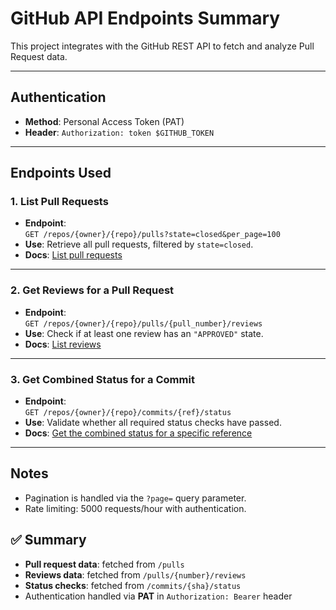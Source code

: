 # GitHub API Endpoints Summary

This project integrates with the GitHub REST API to fetch and analyze Pull Request data.

---

## Authentication
- **Method**: Personal Access Token (PAT)  
- **Header**: `Authorization: token $GITHUB_TOKEN`

---

## Endpoints Used

### 1. List Pull Requests
- **Endpoint**:  
  `GET /repos/{owner}/{repo}/pulls?state=closed&per_page=100`  
- **Use**: Retrieve all pull requests, filtered by `state=closed`.  
- **Docs**: [List pull requests](https://docs.github.com/en/rest/pulls/pulls#list-pull-requests)

---

### 2. Get Reviews for a Pull Request
- **Endpoint**:  
  `GET /repos/{owner}/{repo}/pulls/{pull_number}/reviews`  
- **Use**: Check if at least one review has an `"APPROVED"` state.  
- **Docs**: [List reviews](https://docs.github.com/en/rest/pulls/reviews#list-reviews-for-a-pull-request)

---

### 3. Get Combined Status for a Commit
- **Endpoint**:  
  `GET /repos/{owner}/{repo}/commits/{ref}/status`  
- **Use**: Validate whether all required status checks have passed.  
- **Docs**: [Get the combined status for a specific reference](https://docs.github.com/en/rest/commits/statuses#get-the-combined-status-for-a-specific-reference)

---

## Notes
- Pagination is handled via the `?page=` query parameter.  
- Rate limiting: 5000 requests/hour with authentication.  

## ✅ Summary
- **Pull request data**: fetched from `/pulls`
- **Reviews data**: fetched from `/pulls/{number}/reviews`
- **Status checks**: fetched from `/commits/{sha}/status`
- Authentication handled via **PAT** in `Authorization: Bearer` header
